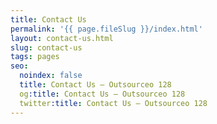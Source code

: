 ```yaml
---
title: Contact Us
permalink: '{{ page.fileSlug }}/index.html'
layout: contact-us.html
slug: contact-us
tags: pages
seo:
  noindex: false
  title: Contact Us — Outsourceo 128
  og:title: Contact Us — Outsourceo 128
  twitter:title: Contact Us — Outsourceo 128
---
```



